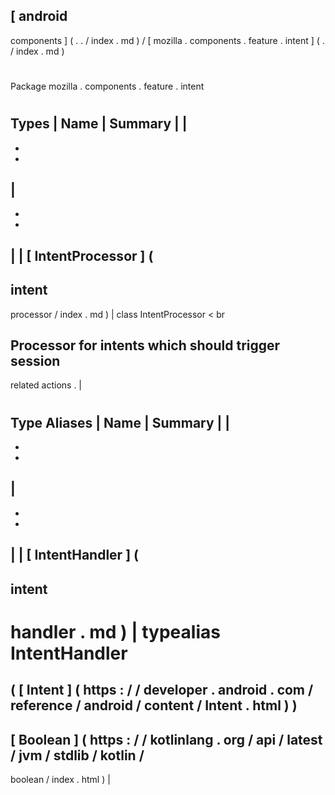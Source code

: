 [
android
-
components
]
(
.
.
/
index
.
md
)
/
[
mozilla
.
components
.
feature
.
intent
]
(
.
/
index
.
md
)
#
#
Package
mozilla
.
components
.
feature
.
intent
#
#
#
Types
|
Name
|
Summary
|
|
-
-
-
|
-
-
-
|
|
[
IntentProcessor
]
(
-
intent
-
processor
/
index
.
md
)
|
class
IntentProcessor
<
br
>
Processor
for
intents
which
should
trigger
session
-
related
actions
.
|
#
#
#
Type
Aliases
|
Name
|
Summary
|
|
-
-
-
|
-
-
-
|
|
[
IntentHandler
]
(
-
intent
-
handler
.
md
)
|
typealias
IntentHandler
=
(
[
Intent
]
(
https
:
/
/
developer
.
android
.
com
/
reference
/
android
/
content
/
Intent
.
html
)
)
-
>
[
Boolean
]
(
https
:
/
/
kotlinlang
.
org
/
api
/
latest
/
jvm
/
stdlib
/
kotlin
/
-
boolean
/
index
.
html
)
|
